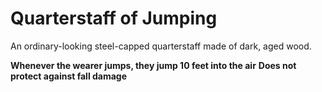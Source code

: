 # Quarterstaff of Jumping
An ordinary-looking steel-capped quarterstaff made of dark, aged wood.

**Whenever the wearer jumps, they jump 10 feet into the air**
**Does not protect against fall damage**